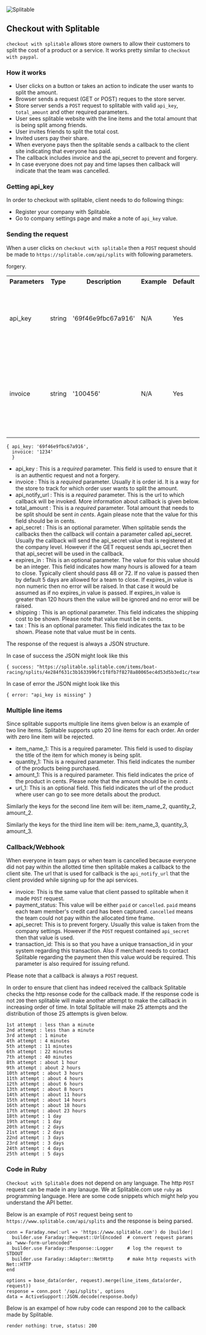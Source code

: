 ![Splitable](https://www.splitable.com/images/logo.png?1327850834)


## Checkout with Splitable

`checkout with splitable` allows store owners to allow their customers to split the cost of a product or a service. It works pretty similar to `checkout with paypal`.

### How it works

* User clicks on a button or takes an action to indicate the user wants to split the amount.
* Browser sends a request (GET or POST) reques to the store server.
* Store server sends a `POST` request to splitable with valid `api_key`, `total_amount` and other required parameters.
* User sees splitable website with the line items and the total amount that is being split among friends.
* User invites friends to split the total cost.
* Invited users pay their share.
* When everyone pays then the splitable sends a callback to the client site indicating that everyone has paid.
* The callback includes invoice and the api_secret to prevent and forgery.
* In case everyone does not pay and time lapses then callback will indicate that the team was cancelled.

### Getting api_key

In order to checkout with splitable, client needs to do following things:

* Register your company with Splitable.
* Go to company settings page and make a note of `api_key` value.

### Sending the request

When a user clicks on `checkout with splitable` then a `POST` request should be made to `https://splitable.com/api/splits` with following parameters.

<table>
  <tbody>
    <tr>
      <th>Parameters</th>
      <th>Type</th>
      <th>Description</th>
      <th>Example</th>
      <th>Default</th>
      <th>Required?</th>
    </tr>
    <tr>
      <td>api_key</td>
      <td>string</td>
 forgery.</td>
      <td>'69f46e9fbc67a916'</td>
      <td>N/A</td>
      <td>Yes</td>
      <td width="30%">This field is used to ensure that it is an authentic request and not a
    </tr>
    <tr>
      <td>invoice</td>
      <td>string</td>
      <td>'100456'</td>
      <td>N/A</td>
      <td>Yes</td>
      <td width="30%">Usually it is an order id. It is a way for the store to track for which order is using Splitable.</td>
    </tr>
  </tbody>
</table>

    { api_key: '69f46e9fbc67a916',
      invoice: '1234'
      }

* api_key : This is a *required* parameter. This field is used to ensure that it is an authentic request and not a forgery.
* invoice : This is a *required* parameter. Usually it is order id. It is a way for the store to track for which order user wants to split the amount.
* api_notify_url : This is a *required* parameter. This is the url to which callback will be invoked. More information about callback is given below.
* total_amount : This is a *required* parameter. Total amount that needs to be split should be sent *in cents*. Again please note that the value for this field should be in cents.
* api_secret : This is an optional parameter. When splitable sends the callbacks then the callback will contain a parameter called api_secret. Usually the callback will send the api_secret value that is registered at the company level. However if the GET request sends api_secret then that api_secret will be used in the callback.
* expires_in : This is an optional parameter. The value for this value should be an integer. This field indicates how many hours is allowed for a team to close. Typically client should pass 48 or 72. If no value is passed then by default 5 days are allowed for a team to close. If expires_in value is non numeric then no error will be raised. In that case it would be assumed as if no expires_in value is passed. If expires_in value is greater than 120 hours then the value will be ignored and no error will be raised.
* shipping : This is an optional parameter. This field indicates the shipping cost to be shown. Please note that value must be in cents.
* tax : This is an optional parameter. This field indicates the tax to be shown. Please note that value must be in cents.

The response of the request is always a JSON structure.

In case of success the JSON might look like this

    { success: "https://splitable.splitable.com/items/boat-racing/splits/4e284f631c3b1633996fc1f8fb7f8278a80065ec4d53d5b3ed1c/team"}

In case of error the JSON might look like this

    { error: "api_key is missing" }
### Multiple line items

Since splitable supports multiple line items given below is an example of two line items. Splitable supports upto 20 line items for each order. An order with zero line item will be rejected.

* item_name_1: This is a required parameter. This field is used to display the title of the item for which money is being split.
* quantity_1: This is a required parameter. This field indicates the number of the products being purchased.
* amount_1: This is a required parameter. This field indicates the price of the product in cents. Please note that the amount should be in *cents* .
* url_1: This is an optional field. This field indicates the url of the product where user can go to see more details about the product.

Similarly the keys for the second line item will be: item_name_2, quantity_2, amount_2.

Similarly the keys for the third line item will be: item_name_3, quantity_3, amount_3.

### Callback/Webhook

When everyone in team pays or when team is cancelled because everyone did not pay within the allotted time then splitable makes a callback to the client site. The url that is used for callback is the `api_notify_url` that the client provided while signing up for the api services.

* invoice: This is the same value that client passed to splitable when it made `POST` request.
* payment_status: This value will be either `paid` or `cancelled`. `paid` means each team member's credit card has been captured. `cancelled` means the team could not pay within the allocated time frame.
* api_secret: This is to prevent forgery. Usually this value is taken from the company settings. However if the `POST` request contained `api_secret` then that value is used.
* transaction_id: This is so that you have a unique transaction_id in your system regarding this transaction. Also if merchant needs to contact Splitable regarding the payment then this value would be required. This parameter is also required for issuing refund.

Please note that a callback is always a `POST` request.

In order to ensure that client has indeed received the callback Splitable checks the http resonse code for the callback made. If the response code is not `200` then splitable will make another attempt to make the callback in increasing order of time. In total Splitable will make 25 attempts and the distribution of those 25 attempts is given below.

    1st attempt : less than a minute
    2nd attempt : less than a minute
    3rd attempt : 1 minute
    4th attempt : 4 minutes
    5th attempt : 11 minutes
    6th attempt : 22 minutes
    7th attempt : 40 minutes
    8th attempt : about 1 hour
    9th attempt : about 2 hours
    10th attempt : about 3 hours
    11th attempt : about 4 hours
    12th attempt : about 6 hours
    13th attempt : about 8 hours
    14th attempt : about 11 hours
    15th attempt : about 14 hours
    16th attempt : about 18 hours
    17th attempt : about 23 hours
    18th attempt : 1 day
    19th attempt : 1 day
    20th attempt : 2 days
    21st attempt : 2 days
    22nd attempt : 3 days
    23rd attempt : 3 days
    24th attempt : 4 days
    25th attempt : 5 days

### Code in Ruby

`Checkout with Splitable` does not depend on any language. The http `POST` request can be made in any lanauge. We at Splitable.com use `ruby` as programming language. Here are some code snippets which might help you understand the API better.

Below is an example of `POST` request being sent to `https://www.splitable.com/api/splits` and the response is being parsed.

    conn = Faraday.new(:url => 'https://www.splitable.com') do |builder|
      builder.use Faraday::Request::UrlEncoded  # convert request params as "www-form-urlencoded"
      builder.use Faraday::Response::Logger     # log the request to STDOUT
      builder.use Faraday::Adapter::NetHttp     # make http requests with Net::HTTP
    end

    options = base_data(order, request).merge(line_items_data(order, request))
    response = conn.post '/api/splits', options
    data = ActiveSupport::JSON.decode(response.body)

Below is an exampel of how ruby code can respond `200` to the callback made by Splitable.

    render nothing: true, status: 200

